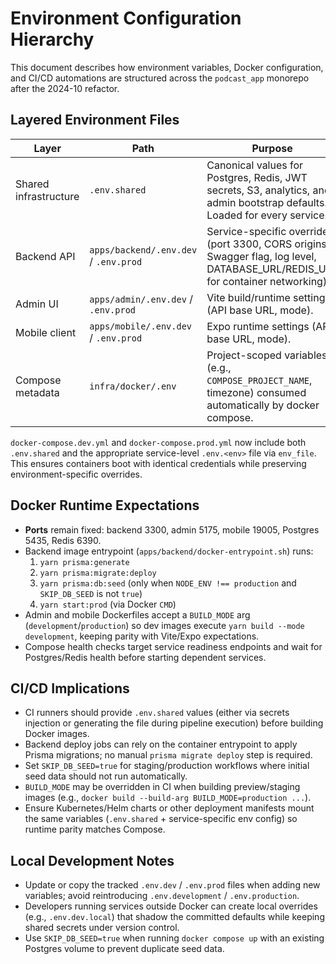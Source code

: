 # Environment Configuration Hierarchy

This document describes how environment variables, Docker configuration, and CI/CD automations are structured across the `podcast_app` monorepo after the 2024-10 refactor.

## Layered Environment Files

| Layer | Path | Purpose |
|-------|------|---------|
| Shared infrastructure | `.env.shared` | Canonical values for Postgres, Redis, JWT secrets, S3, analytics, and admin bootstrap defaults. Loaded for every service. |
| Backend API | `apps/backend/.env.dev` / `.env.prod` | Service-specific overrides (port 3300, CORS origins, Swagger flag, log level, DATABASE_URL/REDIS_URL for container networking). |
| Admin UI | `apps/admin/.env.dev` / `.env.prod` | Vite build/runtime settings (API base URL, mode). |
| Mobile client | `apps/mobile/.env.dev` / `.env.prod` | Expo runtime settings (API base URL, mode). |
| Compose metadata | `infra/docker/.env` | Project-scoped variables (e.g., `COMPOSE_PROJECT_NAME`, timezone) consumed automatically by docker compose. |

`docker-compose.dev.yml` and `docker-compose.prod.yml` now include both `.env.shared` and the appropriate service-level `.env.<env>` file via `env_file`. This ensures containers boot with identical credentials while preserving environment-specific overrides.

## Docker Runtime Expectations

- **Ports** remain fixed: backend 3300, admin 5175, mobile 19005, Postgres 5435, Redis 6390.
- Backend image entrypoint (`apps/backend/docker-entrypoint.sh`) runs:
  1. `yarn prisma:generate`
  2. `yarn prisma:migrate:deploy`
  3. `yarn prisma:db:seed` (only when `NODE_ENV !== production` and `SKIP_DB_SEED` is not `true`)
  4. `yarn start:prod` (via Docker `CMD`)
- Admin and mobile Dockerfiles accept a `BUILD_MODE` arg (`development`/`production`) so dev images execute `yarn build --mode development`, keeping parity with Vite/Expo expectations.
- Compose health checks target service readiness endpoints and wait for Postgres/Redis health before starting dependent services.

## CI/CD Implications

- CI runners should provide `.env.shared` values (either via secrets injection or generating the file during pipeline execution) before building Docker images.
- Backend deploy jobs can rely on the container entrypoint to apply Prisma migrations; no manual `prisma migrate deploy` step is required.
- Set `SKIP_DB_SEED=true` for staging/production workflows where initial seed data should not run automatically.
- `BUILD_MODE` may be overridden in CI when building preview/staging images (e.g., `docker build --build-arg BUILD_MODE=production ...`).
- Ensure Kubernetes/Helm charts or other deployment manifests mount the same variables (`.env.shared` + service-specific env config) so runtime parity matches Compose.

## Local Development Notes

- Update or copy the tracked `.env.dev` / `.env.prod` files when adding new variables; avoid reintroducing `.env.development` / `.env.production`.
- Developers running services outside Docker can create local overrides (e.g., `.env.dev.local`) that shadow the committed defaults while keeping shared secrets under version control.
- Use `SKIP_DB_SEED=true` when running `docker compose up` with an existing Postgres volume to prevent duplicate seed data.
